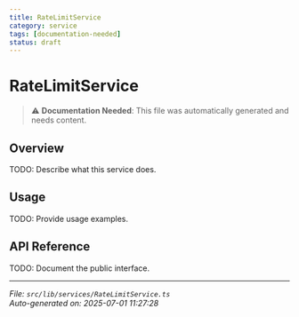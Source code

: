 ```yaml
---
title: RateLimitService
category: service
tags: [documentation-needed]
status: draft
---
```


# RateLimitService

> ⚠️ **Documentation Needed**: This file was automatically generated and needs content.

## Overview

TODO: Describe what this service does.

## Usage

TODO: Provide usage examples.

## API Reference

TODO: Document the public interface.

---

*File: `src/lib/services/RateLimitService.ts`*  
*Auto-generated on: 2025-07-01 11:27:28*
